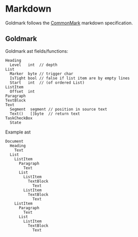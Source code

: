 # Markdown

Goldmark follows the [CommonMark](https://spec.commonmark.org/0.31.2/) markdown
specification.

## Goldmark

Goldmark ast fields/functions:

```
Heading
  Level   int  // depth
List
  Marker  byte // trigger char
  IsTight bool // false if list item are by empty lines
  Start   int  // (of ordered List)
ListItem
  Offset  int
Paragraph
TextBlock
Text
  Segment  segment // position in source text
  Text()   []byte  // return text
TaskCheckBox
  State
```

Example ast

```
Document
  Heading
    Text
  List
    ListItem
      Paragraph
        Text
      List
        ListItem
          TextBlock
            Text
        ListItem
          TextBlock
            Text
    ListItem
      Paragraph
        Text
      List
        ListItem
          TextBlock
            Text
```
